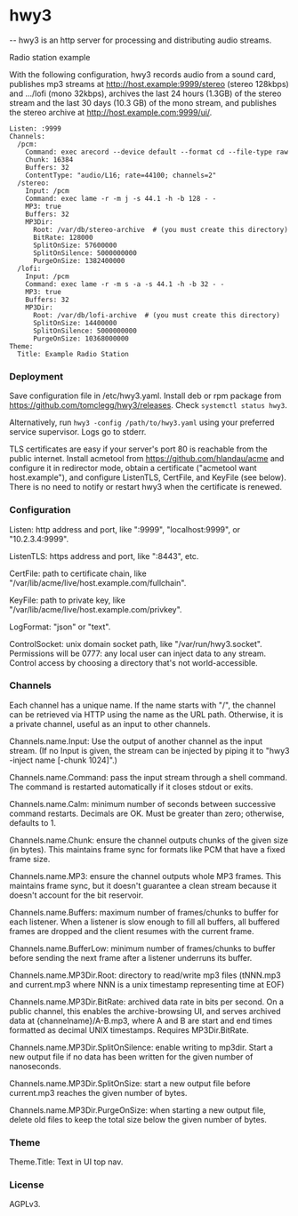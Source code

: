 # hwy3
--
hwy3 is an http server for processing and distributing audio streams.


Radio station example

With the following configuration, hwy3 records audio from a sound card,
publishes mp3 streams at http://host.example:9999/stereo (stereo 128kbps) and
.../lofi (mono 32kbps), archives the last 24 hours (1.3GB) of the stereo stream
and the last 30 days (10.3 GB) of the mono stream, and publishes the stereo
archive at http://host.example.com:9999/ui/.

    Listen: :9999
    Channels:
      /pcm:
        Command: exec arecord --device default --format cd --file-type raw
        Chunk: 16384
        Buffers: 32
        ContentType: "audio/L16; rate=44100; channels=2"
      /stereo:
        Input: /pcm
        Command: exec lame -r -m j -s 44.1 -h -b 128 - -
        MP3: true
        Buffers: 32
        MP3Dir:
          Root: /var/db/stereo-archive  # (you must create this directory)
          BitRate: 128000
          SplitOnSize: 57600000
          SplitOnSilence: 5000000000
          PurgeOnSize: 1382400000
      /lofi:
        Input: /pcm
        Command: exec lame -r -m s -a -s 44.1 -h -b 32 - -
        MP3: true
        Buffers: 32
        MP3Dir:
          Root: /var/db/lofi-archive  # (you must create this directory)
          SplitOnSize: 14400000
          SplitOnSilence: 5000000000
          PurgeOnSize: 10368000000
    Theme:
      Title: Example Radio Station


### Deployment

Save configuration file in /etc/hwy3.yaml. Install deb or rpm package from
https://github.com/tomclegg/hwy3/releases. Check `systemctl status hwy3`.

Alternatively, run `hwy3 -config /path/to/hwy3.yaml` using your preferred
service supervisor. Logs go to stderr.

TLS certificates are easy if your server's port 80 is reachable from the public
internet. Install acmetool from https://github.com/hlandau/acme and configure it
in redirector mode, obtain a certificate ("acmetool want host.example"), and
configure ListenTLS, CertFile, and KeyFile (see below). There is no need to
notify or restart hwy3 when the certificate is renewed.


### Configuration

Listen: http address and port, like ":9999", "localhost:9999", or
"10.2.3.4:9999".

ListenTLS: https address and port, like ":8443", etc.

CertFile: path to certificate chain, like
"/var/lib/acme/live/host.example.com/fullchain".

KeyFile: path to private key, like
"/var/lib/acme/live/host.example.com/privkey".

LogFormat: "json" or "text".

ControlSocket: unix domain socket path, like "/var/run/hwy3.socket". Permissions
will be 0777: any local user can inject data to any stream. Control access by
choosing a directory that's not world-accessible.


### Channels

Each channel has a unique name. If the name starts with "/", the channel can be
retrieved via HTTP using the name as the URL path. Otherwise, it is a private
channel, useful as an input to other channels.

Channels.name.Input: Use the output of another channel as the input stream. (If
no Input is given, the stream can be injected by piping it to "hwy3 -inject name
[-chunk 1024]".)

Channels.name.Command: pass the input stream through a shell command. The
command is restarted automatically if it closes stdout or exits.

Channels.name.Calm: minimum number of seconds between successive command
restarts. Decimals are OK. Must be greater than zero; otherwise, defaults to 1.

Channels.name.Chunk: ensure the channel outputs chunks of the given size (in
bytes). This maintains frame sync for formats like PCM that have a fixed frame
size.

Channels.name.MP3: ensure the channel outputs whole MP3 frames. This maintains
frame sync, but it doesn't guarantee a clean stream because it doesn't account
for the bit reservoir.

Channels.name.Buffers: maximum number of frames/chunks to buffer for each
listener. When a listener is slow enough to fill all buffers, all buffered
frames are dropped and the client resumes with the current frame.

Channels.name.BufferLow: minimum number of frames/chunks to buffer before
sending the next frame after a listener underruns its buffer.

Channels.name.MP3Dir.Root: directory to read/write mp3 files (tNNN.mp3 and
current.mp3 where NNN is a unix timestamp representing time at EOF)

Channels.name.MP3Dir.BitRate: archived data rate in bits per second. On a public
channel, this enables the archive-browsing UI, and serves archived data at
{channelname}/A-B.mp3, where A and B are start and end times formatted as
decimal UNIX timestamps. Requires MP3Dir.BitRate.

Channels.name.MP3Dir.SplitOnSilence: enable writing to mp3dir. Start a new
output file if no data has been written for the given number of nanoseconds.

Channels.name.MP3Dir.SplitOnSize: start a new output file before current.mp3
reaches the given number of bytes.

Channels.name.MP3Dir.PurgeOnSize: when starting a new output file, delete old
files to keep the total size below the given number of bytes.


### Theme

Theme.Title: Text in UI top nav.


### License

AGPLv3.
